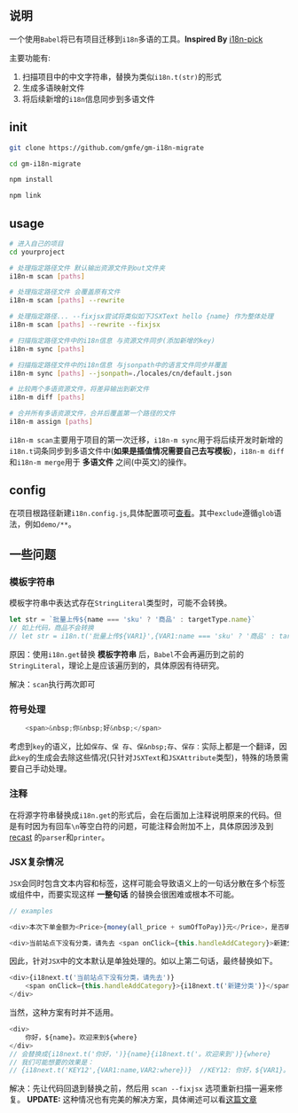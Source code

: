 
## 说明
一个使用`Babel`将已有项目迁移到`i18n`多语的工具。**Inspired By** [i18n-pick](https://github.com/ProtoTeam/i18n-pick)

主要功能有:
1. 扫描项目中的中文字符串，替换为类似`i18n.t(str)`的形式
2. 生成多语映射文件
3. 将后续新增的`i18n`信息同步到多语文件

## init
``` bash
git clone https://github.com/gmfe/gm-i18n-migrate

cd gm-i18n-migrate

npm install

npm link
```
## usage
``` bash
# 进入自己的项目
cd yourproject

# 处理指定路径文件 默认输出资源文件到out文件夹
i18n-m scan [paths] 

# 处理指定路径文件 会覆盖原有文件
i18n-m scan [paths] --rewrite

# 处理指定路径... --fixjsx尝试将类似如下JSXText hello {name} 作为整体处理
i18n-m scan [paths] --rewrite --fixjsx

# 扫描指定路径文件中的i18n信息 与资源文件同步(添加新增的key) 
i18n-m sync [paths] 

# 扫描指定路径文件中的i18n信息 与jsonpath中的语言文件同步并覆盖
i18n-m sync [paths] --jsonpath=./locales/cn/default.json

# 比较两个多语资源文件，将差异输出到新文件
i18n-m diff [paths] 

# 合并所有多语资源文件，合并后覆盖第一个路径的文件
i18n-m assign [paths] 

```
`i18n-m scan`主要用于项目的第一次迁移，`i18n-m sync`用于将后续开发时新增的`i18n.t`词条同步到多语文件中(**如果是插值情况需要自己去写模板**)，`i18n-m diff`和`i18n-m merge`用于 **多语文件** 之间(中英文)的操作。

## config
在项目根路径新建`i18n.config.js`,具体配置项可[查看](https://github.com/gmfe/gm-i18n-migrate/blob/master/src/config/index.js)。其中`exclude`遵循`glob`语法，例如`demo/**`。

## 一些问题
### 模板字符串
模板字符串中表达式存在`StringLiteral`类型时，可能不会转换。
``` javascript
let str = `批量上传${name === 'sku' ? '商品' : targetType.name}`
// 如上代码，商品不会转换
// let str = i18n.t('批量上传${VAR1}',{VAR1:name === 'sku' ? '商品' : targetType.name})
```
原因：使用`i18n.get`替换 **模板字符串** 后，`Babel`不会再遍历到之前的`StringLiteral`，理论上是应该遍历到的，具体原因有待研究。

解决：`scan`执行两次即可

### 符号处理
```javascript
    <span>&nbsp;你&nbsp;好&nbsp;</span>
```
考虑到`key`的语义，比如`保存`、`保 存`、`保&nbsp;存`、`保存：`实际上都是一个翻译，因此`key`的生成会去除这些情况(只针对`JSXText`和`JSXAttribute`类型)，特殊的场景需要自己手动处理。


### 注释
在将源字符串替换成`i18n.get`的形式后，会在后面加上注释说明原来的代码。但是有时因为有回车`\n`等空白符的问题，可能注释会附加不上，具体原因涉及到 [recast](https://github.com/benjamn/recast) 的`parser`和`printer`。


### JSX复杂情况
`JSX`会同时包含文本内容和标签，这样可能会导致语义上的一句话分散在多个标签或组件中，而要实现这样 **一整句话** 的替换会很困难或根本不可能。
```javascript
// examples

<div>本次下单金额为<Price>{money(all_price + sumOfToPay)}元</Price>，是否确认下单</div>

<div>当前站点下没有分类，请先去 <span onClick={this.handleAddCategory}>新建分类</span>，再新建商品</div> 
```
因此，针对`JSX`中的文本默认是单独处理的。如以上第二句话，最终替换如下。
``` javascript
<div>{i18next.t('当前站点下没有分类，请先去')} 
    <span onClick={this.handleAddCategory}>{i18next.t('新建分类')}</span>{i18next.t('，再新建商品')}
</div> 
```
当然，这种方案有时并不适用。
``` javascript
<div>
    你好，${name}。欢迎来到${where}  
</div> 
// 会替换成{i18next.t('你好，')}{name}{i18next.t('。欢迎来到')}{where}
// 我们可能想要的效果是：
// {i18next.t('KEY12',{VAR1:name,VAR2:where})}  //KEY12: 你好，${VAR1}。欢迎来到${VAR2}  
```
解决：先让代码回退到替换之前，然后用 `scan --fixjsx` 选项重新扫描一遍来修复。
**UPDATE:**
这种情况也有完美的解决方案，具体阐述可以看[这篇文章](https://github.com/gmfe/Think/issues/46)